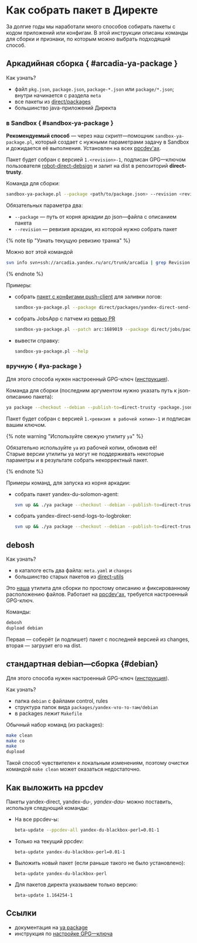 # Как собрать пакет в Директе
За долгие годы мы наработали много способов собирать пакеты с кодом приложений или конфигам.
В этой инструкции описаны команды для сборки и признаки, по которым можно выбрать подходящий способ.

## Аркадийная сборка { #arcadia-ya-package }
Как узнать?
- файл `pkg.json`, `package.json`, `package-*.json` или `package/*.json`; внутри начинается с раздела `meta`
- все пакеты из [direct/packages](https://a.yandex-team.ru/arc/trunk/arcadia/direct/packages)
- большинство java-приложений Директа

### в Sandbox { #sandbox-ya-package }
**Рекомендуемый способ** — через наш скрипт—помощник `sandbox-ya-package.pl`,
который создает с нужными параметрами задачу в Sandbox и дожидается её выполнения.
Установлен на всех [ppcdev'ах](../../glossary/glossary.md#ppcdev).

Пакет будет собран с версией `1.<revision>-1`,
подписан GPG—ключом пользователя [robot-direct-debsign](https://staff.yandex-team.ru/robot-direct-debsign)
и залит на dist в репозиторий **direct-trusty**.

Команда для сборки:
```sh
sandbox-ya-package.pl --package <path/to/package.json> --revision <revision>
```
Обязательных параметра два:
- `--package` — путь от корня аркадии до json—файла с описанием пакета
- `--revision` — ревизия аркадии, из которой нужно собрать пакет

{% note tip "Узнать текущую ревизию транка" %}

Можно вот этой командой
```sh
svn info svn+ssh://arcadia.yandex.ru/arc/trunk/arcadia | grep Revision
```

{% endnote %}

Примеры:
- собрать [пакет с конфигами push-client](https://a.yandex-team.ru/arc/trunk/arcadia/direct/packages/yandex-direct-send-logs-to-logbroker) для заливки логов:
    ```sh
    sandbox-ya-package.pl --package direct/packages/yandex-direct-send-logs-to-logbroker/pkg.json --revision 7327917
    ```
- собрать JobsApp с патчем из [ревью PR](https://a.yandex-team.ru/review/1689019/details)
    ```sh
    sandbox-ya-package.pl --patch arc:1689019 --package direct/jobs/package/package-jobs.json --revision 7958400
    ```
- вывести справку:
    ```sh
    sandbox-ya-package.pl --help
    ``` 

### вручную { #ya-package }
Для этого способа нужен настроенный GPG-ключ ([инструкция](../initial-setup/gpg-key.md)).

Команда для сборки (последним аргументом нужно указать путь к json-описанию пакета):
```sh
ya package --checkout --debian --publish-to=direct-trusty <package.json>
```

Пакет будет собран с версией `1.<ревизия в рабочей копии>-1` и подписан вашим ключом.

{% note warning "Используйте свежую утилиту `ya`" %}

Обязательно используйте `ya` из рабочей копии, обновив её!  
Старые версии утилиты ya могут не поддерживать некоторые параметры и в результате собрать некорректный пакет.

{% endnote %}

Примеры команд, для запуска из корня аркадии:
- собрать пакет yandex-du-solomon-agent:
    ```sh
    svn up && ./ya package --checkout --debian --publish-to=direct-trusty direct/packages/yandex-du-solomon-agent/pkg.json
    ```
- собрать yandex-direct-send-logs-to-logbroker:
    ```sh
    svn up && ./ya package --checkout --debian --publish-to=direct-trusty direct/packages/yandex-direct-send-logs-to-logbroker/pkg.json
    ```

## debosh
Как узнать?
- в каталоге есть два файла: `meta.yaml` и `changes`
- большинство старых пакетов из [direct-utils](https://a.yandex-team.ru/arc/trunk/arcadia/direct/infra/direct-utils/)

Это [наша](https://a.yandex-team.ru/arc/trunk/arcadia/direct/infra/direct-utils/debosh/bin/debosh) утилита для сборки по простому описанию и фиксированному расположению файлов. Работает на [ppcdev'ах](../../glossary/glossary.md#ppcdev), требуется настроенный GPG-ключ.

Команды:
```sh
debosh
dupload debian
```

Первая — соберёт (и подпишет) пакет с последней версией из changes, вторая — загрузит его на dist.

## стандартная debian—сборка {#debian}
Для этого способа нужен настроенный GPG-ключ ([инструкция](../initial-setup/gpg-key.md)).

Как узнать?
- папка `debian` с файлами control, rules
- структура папок вида `packages/yandex-что-то-там/debian`
- в packages лежит `Makefile`

Обычный набор команд (из packages):
```sh
make clean
make co
make
dupload
```
Такой способ чувствителен к локальным изменениям, поэтому очистки командой `make clean` может оказаться недостаточно.

## Как выложить на ppcdev
Пакеты yandex-direct, yandex-du-*, yandex-dau-* можно поставить, используя следующий команды:
- На все ppcdev-ы:
    ```sh
    beta-update --ppcdev-all yandex-du-blackbox-perl=0.01-1 
    ```
- Только на текущий ppcdev:
    ```
    beta-update yandex-du-blackbox-perl=0.01-1 
    ```
- Выложить новый пакет (если раньше такого не было установлено):
    ```
    beta-update yandex-du-blackbox-perl 
    ```
- Для пакетов директа указываем только версию:
    ```
    beta-update 1.164254-1 
    ```    

## Ссылки
- документация на [ya package](https://wiki.yandex-team.ru/yatool/package/)
- инструкция по [настройке GPG—ключа](../initial-setup/gpg-key.md)
